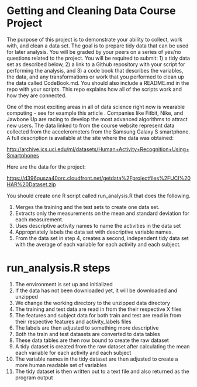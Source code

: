 Getting and Cleaning Data Course Project
========================================

The purpose of this project is to demonstrate your ability to collect, work with, and clean a data set. The goal is to prepare tidy data that can be used for later analysis. You will be graded by your peers on a series of yes/no questions related to the project. You will be required to submit: 1) a tidy data set as described below, 2) a link to a Github repository with your script for performing the analysis, and 3) a code book that describes the variables, the data, and any transformations or work that you performed to clean up the data called CodeBook.md. You should also include a README.md in the repo with your scripts. This repo explains how all of the scripts work and how they are connected. 

One of the most exciting areas in all of data science right now is wearable computing - see for example this article . Companies like Fitbit, Nike, and Jawbone Up are racing to develop the most advanced algorithms to attract new users. The data linked to from the course website represent data collected from the accelerometers from the Samsung Galaxy S smartphone. A full description is available at the site where the data was obtained:

http://archive.ics.uci.edu/ml/datasets/Human+Activity+Recognition+Using+Smartphones

Here are the data for the project:

https://d396qusza40orc.cloudfront.net/getdata%2Fprojectfiles%2FUCI%20HAR%20Dataset.zip

You should create one R script called run_analysis.R that does the following. 

1. Merges the training and the test sets to create one data set.
2. Extracts only the measurements on the mean and standard deviation for each measurement. 
3. Uses descriptive activity names to name the activities in the data set
4. Appropriately labels the data set with descriptive variable names. 
5. From the data set in step 4, creates a second, independent tidy data set with the average 
   of each variable for each activity and each subject.

run_analysis.R steps
====================
1. The environment is set up and initialized
2. If the data has not been downloaded yet, it will be downloaded and unzipped 
3. We change the working directory to the unzipped data directory
4. The training and test data are read in from the their respective X files
5. The features and subject data for both train and test are read in from their respective 
   features and activity_labels files
6. The labels are then adjusted to something more descriptive
7. Both the train and test datasets are converted to data tables
8. These data tables are then row bound to create the raw dataset
9. A tidy dataset is created from the raw dataset after calculating the mean each variable for 
   each activity and each subject 
10. The variable names in the tidy dataset are then adjusted to create a more human readable set
    of variables
11. The tidy dataset is then written out to a text file and also returned as the program output
